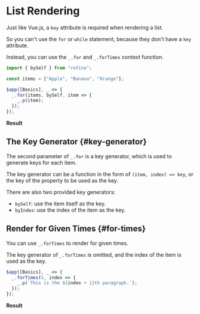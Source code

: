 <script setup>
import ListRenderingVue from "snippets/list-rendering.vue";
import ForTimesVue from "snippets/for-times.vue";
</script>

# List Rendering

Just like Vue.js, a `key` attribute is required when rendering a list.

So you can't use the `for` or `while` statement, because they don't have a `key` attribute.

Instead, you can use the `_.for` and `_.forTimes` context function.

```ts
import { bySelf } from "refina";

const items = ["Apple", "Banana", "Orange"];

$app([Basics], _ => {
  _.for(items, bySelf, item => {
    _.p(item);
  });
});
```

**Result**

<ListRenderingVue />

## The Key Generator {#key-generator}

The second parameter of `_.for` is a key generator, which is used to generate keys for each item.

The key generator can be a function in the form of `(item, index) => key`, or the key of the property to be used as the key.

There are also two provided key generators:

- `bySelf`: use the item itself as the key.
- `byIndex`: use the index of the item as the key.

## Render for Given Times {#for-times}

You can use `_.forTimes` to render for given times.

The key generator of `_.forTimes` is omitted, and the index of the item is used as the key.

```ts
$app([Basics], _ => {
  _.forTimes(5, index => {
    _.p(`This is the ${index + 1}th paragraph.`);
  });
});
```

**Result**

<ForTimesVue />
